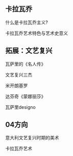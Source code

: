 ## 卡拉瓦乔
什么是卡拉瓦乔主义?

卡拉瓦乔艺术特色与艺术史意义

## 拓展：文艺复兴

瓦萨里的《名人传》

文艺复兴三杰

米开朗基罗

达芬奇《蒙娜丽莎》

瓦萨里designo

## 04方向
意大利文艺复兴时期的美术

卡拉瓦乔艺术
